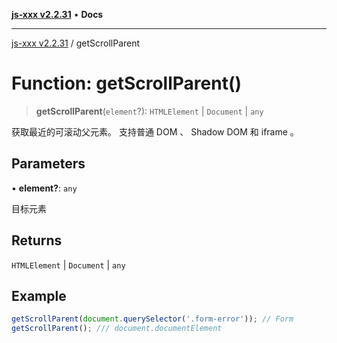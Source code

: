 [**js-xxx v2.2.31**](../README.md) • **Docs**

***

[js-xxx v2.2.31](../README.md) / getScrollParent

# Function: getScrollParent()

> **getScrollParent**(`element`?): `HTMLElement` \| `Document` \| `any`

获取最近的可滚动父元素。
支持普通 DOM 、 Shadow DOM 和 iframe 。

## Parameters

• **element?**: `any`

目标元素

## Returns

`HTMLElement` \| `Document` \| `any`

## Example

```ts
getScrollParent(document.querySelector('.form-error')); // Form
getScrollParent(); /// document.documentElement
```
